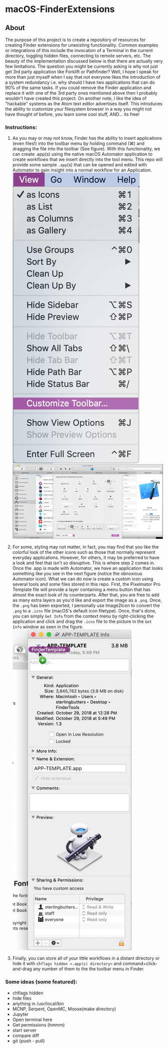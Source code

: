 # macOS-FinderExtensions

## About
The purpose of this project is to create a repository of resources for creating
Finder extensions for unexisting functionality. Common examples or integrations
of this include the invocation of a Terminal in the current directory, toggling
hidden files, connecting to remote servers, etc. The beauty of the implementation
discussed below is that there are actually very few limitations. The question you
might be currently asking is why not just get 3rd party application like Forklift
or Pathfinder? Well, I hope I speak for more than just myself when I say that not
everyone likes the introduction of a system redundancy i.e. why should I have two
applications that can do 90% of the same tasks. If you could remove the Finder
application and replace it with one of the 3rd party ones mentioned above then I
probably wouldn't have created this project. On another note, I like the idea of
"hackable" systems as the Atom text editor advertises itself. This introduces the
ability to customize your filesystem browser in a way you might not have thought
of before, you learn some cool stuff, AND... its free!

### Instructions:
1) As you may or may not know, Finder has the ability to insert applications
(even files!) into the toolbar menu by holding command (⌘) and dragging the file
into the toolbar (See figure). With this functionality, we can create .app(s)
using the native macOS Automator application to create workflows that we insert
directly into the tool menu. This repo will provide some sample `.app`(s) that
can be opened and edited with Automator to gain insight into a normal workflow
for an Application.
![alt text](https://github.com/SterlingButters/macOS-FinderExtensions/blob/master/Figures/View.png)
![alt text](https://github.com/SterlingButters/macOS-FinderExtensions/blob/master/Figures/CustomizeToolbar.png)

2) For some, styling may not matter, in fact, you may find that you like the
colorful look of the other icons such as those that normally represent everyday
applications. However, for others, it may be preferred to have a look and feel
that isn't so disruptive. This is where step 2 comes in. Once the .app is made
with Automator, we have an application that looks something like you see in the
next figure (notice the obnoxious Automator icon). What we can do now is create
a custom icon using several tools and some files stored in this repo. First, the
Pixelmator Pro Template file will provide a layer containing a menu button that
has almost the exact look of its counterparts. After that, you are free to add
as many extra layers as you'd like and export the image as a `.png`. Once, the
`.png` has been exported, I personally use Image2Icon to convert the `.png` to
a `.icns` file (macOS's default icon filetype). Once, that's done, you can simply
`Get Info` from the context menu by right-clicking the application and click and
drag the `.icns` file to the picture in the `Get Info` window as seen in the figure.
![alt text](https://github.com/SterlingButters/macOS-FinderExtensions/blob/master/Figures/GetInfo.png)

3) Finally, you can store all of your little workflows in a distant directory or
hide it with `chflags hidden <.app(s) directory>` and command+click-and-drag any
number of them to the the toolbar menu in Finder.

### Some ideas (some featured):
- chflags hidden
- hide files
- anything in /usr/local/bin
- MCNP, Serpent, OpenMC, Moose(make directory)
- Jupyter
- Open terminal here
- Get permissions (hmmm)
- start server
- compare diff
- git {push - pull}
